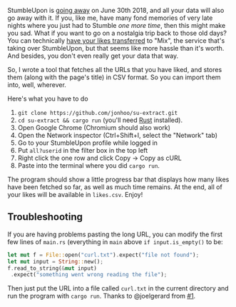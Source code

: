 StumbleUpon is [going
away](https://medium.com/@gc/su-is-moving-to-mix-c2c3bff037a5) on June
30th 2018, and all your data will also go away with
it. If you, like me, have many fond memories of very late nights where
you just had to Stumble *one more time*, then this might make you sad.
What if you want to go on a nostalgia trip back to those old days?
You can technically [have your likes
transferred](http://help.stumbleupon.com/customer/en/portal/articles/2908172-transitioning-from-stumbleupon-to-mix)
to "Mix", the service that's taking over StumbleUpon, but that seems
like more hassle than it's worth. And besides, you don't even really get
your data that way.

So, I wrote a tool that fetches all the URLs that you have liked, and
stores them (along with the page's title) in CSV format. So you can
import them into, well, wherever.

Here's what you have to do

 1. `git clone https://github.com/jonhoo/su-extract.git`
 2. `cd su-extract && cargo run` (you'll need [Rust](https://www.rust-lang.org/en-US/install.html) installed).
 3. Open Google Chrome (Chromium should also work)
 4. Open the Network inspector (Ctrl+Shift+I, select the "Network" tab)
 5. Go to your StumbleUpon profile while logged in
 6. Put `all?userid` in the filter box in the top left
 7. Right click the one row and click Copy -> Copy as cURL
 8. Paste into the terminal where you did `cargo run`.

The program should show a little progress bar that displays how many
likes have been fetched so far, as well as much time remains. At the
end, all of your likes will be available in `likes.csv`. Enjoy!

## Troubleshooting

If you are having problems pasting the long URL, you can modify the
first few lines of `main.rs` (everything in `main` above `if
input.is_empty()` to be:

```rust
let mut f = File::open("curl.txt").expect("file not found");
let mut input = String::new();
f.read_to_string(&mut input)
 .expect("something went wrong reading the file");
```

Then just put the URL into a file called `curl.txt` in the current
directory and run the program with `cargo run`. Thanks to @joelgerard
from [#1](https://github.com/jonhoo/su-extract/issues/1).
